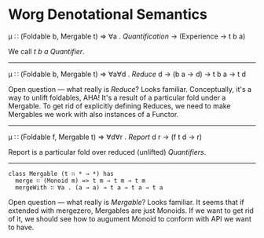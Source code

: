 Worg Denotational Semantics
===

μ ∷ (Foldable b, Mergable t) => ∀a . *Quantification* → (Experience → t b a)

We call *t b a* _Quantifier_.

---

μ ∷ (Foldable b, Mergable t) => ∀a∀d . *Reduce* d → (b a → d) → t b a → t d

Open question — what really is _Reduce_? Looks familiar. Conceptually,
it's a way to unlift foldables, AHA! It's a result of a particular fold
under a Mergable. To get rid of explicitly defining Reduces, we need to
make Mergables we work with also instances of a Functor.

---

μ ∷ (Foldable f, Mergable t) => ∀d∀r . *Report* d r → (f t d → r)

Report is a particular fold over reduced (unlifted) _Quantifiers_.

---

```
class Mergable (t ∷ * → *) has
  merge ∷ (Monoid m) => t m → t m → t m
  mergeWith ∷ ∀a . (a → a) → t a → t a → t a
```

Open question — what really is _Mergable_? Looks familiar. It seems that
if extended with mergezero, Mergables are just Monoids. If we want to
get rid of it, we should see how to augument Monoid to conform with
API we want to have.
